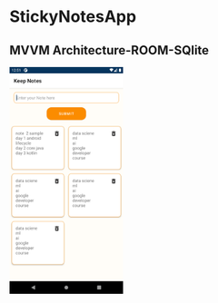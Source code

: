 # StickyNotesApp
## MVVM Architecture-ROOM-SQlite
<img src="Images/Screenshot_1612855281.png" width="200">
